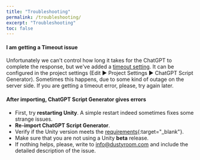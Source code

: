 ```yaml
---
title: "Troubleshooting"
permalink: /troubleshooting/
excerpt: "Troubleshooting"
toc: false
---
```


#### I am getting a **Timeout** issue
Unfortunately we can't control how long it takes for the ChatGPT to complete the response, but we've added a [timeout setting](/getting-started/#timeout). It can be configured in the project settings (Edit ▶︎ Project Settings ▶︎ ChatGPT Script Generator). Sometimes this happens, due to some kind of outage on the server side. If you are getting a timeout error, please, try again later.

#### After importing, ChatGPT Script Generator gives errors
- First, try **restarting Unity**. A simple restart indeed sometimes fixes some strange issues.
- **Re-import ChatGPT Script Generator**.
- Verify if the Unity version meets the [requirements](https://assetstore.unity.com/packages/tools/ai/chatgpt-script-generator-250892){:target="_blank"}.
- Make sure that you are not using a Unity **beta** release.
- If nothing helps, please, write to info@dustyroom.com and include the detailed description of the issue.

